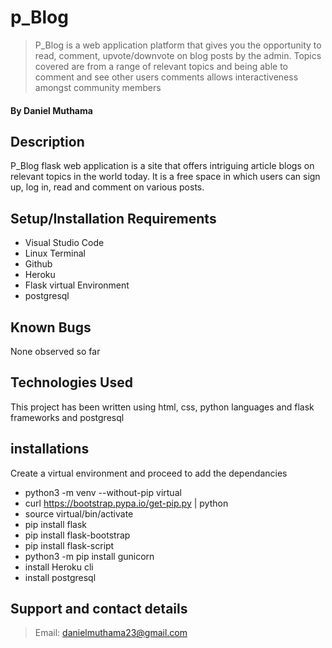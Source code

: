 # p_Blog

>  P_Blog is a web application platform that gives you the opportunity to read, comment, upvote/downvote on blog posts by the admin. Topics covered are from a range of relevant topics and being able to comment and see other users comments allows interactiveness amongst community members

#### By **Daniel Muthama**

## Description

P_Blog flask web application is a site that offers intriguing article blogs on relevant topics in the world today. It is a free space in which users can sign up, log in, read and comment on various posts. 


## Setup/Installation Requirements

- Visual Studio Code
- Linux Terminal
- Github
- Heroku
- Flask virtual Environment
- postgresql

## Known Bugs

None observed so far




## Technologies Used

This project has been written using html, css, python languages and flask frameworks and postgresql

## installations

Create a virtual environment and proceed to add the dependancies

- python3 -m venv --without-pip virtual
- curl https://bootstrap.pypa.io/get-pip.py | python
- source virtual/bin/activate
- pip install flask
- pip install flask-bootstrap
- pip install flask-script
- python3 -m  pip install gunicorn
- install Heroku cli
- install postgresql


## Support and contact details

>  Email: danielmuthama23@gmail.com


